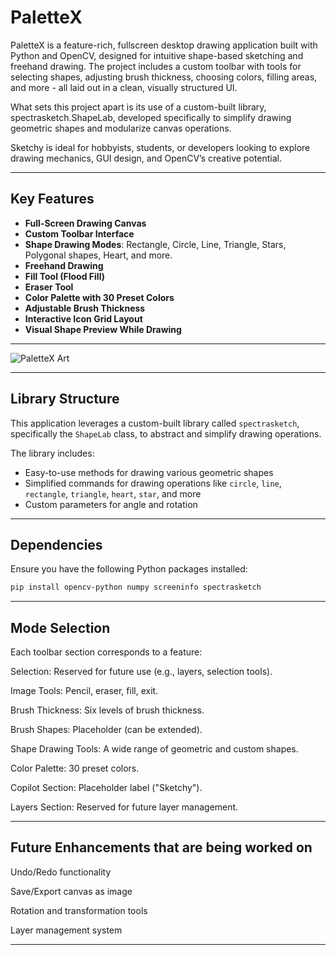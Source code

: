 # PaletteX

PaletteX is a feature-rich, fullscreen desktop drawing application built with Python and OpenCV, designed for intuitive shape-based sketching and freehand drawing. The project includes a custom toolbar with tools for selecting shapes, adjusting brush thickness, choosing colors, filling areas, and more - all laid out in a clean, visually structured UI.

What sets this project apart is its use of a custom-built library, spectrasketch.ShapeLab, developed specifically to simplify drawing geometric shapes and modularize canvas operations.

Sketchy is ideal for hobbyists, students, or developers looking to explore drawing mechanics, GUI design, and OpenCV’s creative potential.

---

## Key Features

- **Full-Screen Drawing Canvas**
- **Custom Toolbar Interface**
- **Shape Drawing Modes**: Rectangle, Circle, Line, Triangle, Stars, Polygonal shapes, Heart, and more.
- **Freehand Drawing**
- **Fill Tool (Flood Fill)**
- **Eraser Tool**
- **Color Palette with 30 Preset Colors**
- **Adjustable Brush Thickness**
- **Interactive Icon Grid Layout**
- **Visual Shape Preview While Drawing**

---

![PaletteX Art](assets/test_image)

---

## Library Structure

This application leverages a custom-built library called `spectrasketch`, specifically the `ShapeLab` class, to abstract and simplify drawing operations.

The library includes:
- Easy-to-use methods for drawing various geometric shapes
- Simplified commands for drawing operations like `circle`, `line`, `rectangle`, `triangle`, `heart`, `star`, and more
- Custom parameters for angle and rotation

---

## Dependencies

Ensure you have the following Python packages installed:

```bash
pip install opencv-python numpy screeninfo spectrasketch
```

---

## Mode Selection

Each toolbar section corresponds to a feature:

Selection: Reserved for future use (e.g., layers, selection tools).

Image Tools: Pencil, eraser, fill, exit.

Brush Thickness: Six levels of brush thickness.

Brush Shapes: Placeholder (can be extended).

Shape Drawing Tools: A wide range of geometric and custom shapes.

Color Palette: 30 preset colors.

Copilot Section: Placeholder label ("Sketchy").

Layers Section: Reserved for future layer management.

---

## Future Enhancements that are being worked on

Undo/Redo functionality

Save/Export canvas as image

Rotation and transformation tools

Layer management system

---

